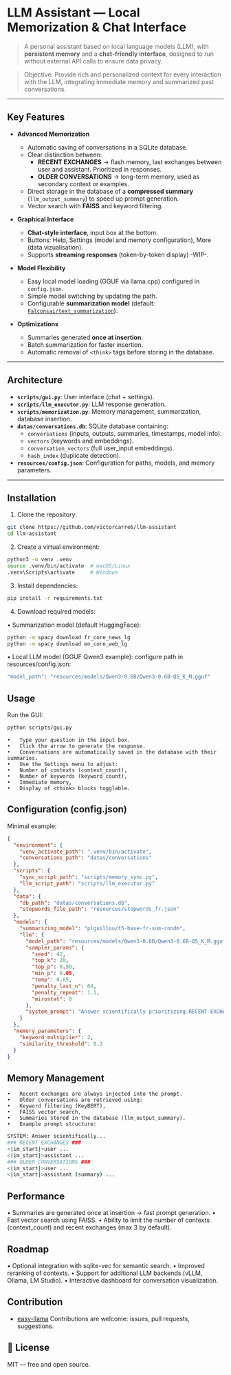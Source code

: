 # LLM Assistant — Local Memorization & Chat Interface

> A personal assistant based on local language models (LLM), with **persistent memory** and a **chat-friendly interface**, designed to run without external API calls to ensure data privacy.

> Objective: Provide rich and personalized context for every interaction with the LLM, integrating immediate memory and summarized past conversations.

---

## Key Features

- **Advanced Memorization**  
  - Automatic saving of conversations in a SQLite database.  
  - Clear distinction between:
    - **RECENT EXCHANGES** → flash memory, last exchanges between user and assistant. Prioritized in responses.  
    - **OLDER CONVERSATIONS** → long-term memory, used as secondary context or examples.  
  - Direct storage in the database of a **compressed summary** (`llm_output_summary`) to speed up prompt generation.  
  - Vector search with **FAISS** and keyword filtering.

- **Graphical Interface**  
  - **Chat-style interface**, input box at the bottom.  
  - Buttons: Help, Settings (model and memory configuration), More (data vizualisation).  
  - Supports **streaming responses** (token-by-token display) -WIP-.

- **Model Flexibility**  
  - Easy local model loading (GGUF via llama.cpp) configured in `config.json`.  
  - Simple model switching by updating the path.  
  - Configurable **summarization model** (default: [`Falconsai/text_summarization`](https://huggingface.co/Falconsai/text_summarization)).

- **Optimizations**  
  - Summaries generated **once at insertion**.  
  - Batch summarization for faster insertion.  
  - Automatic removal of `<think>` tags before storing in the database.  

---

## Architecture

- **`scripts/gui.py`**: User interface (chat + settings).  
- **`scripts/llm_executor.py`**: LLM response generation.  
- **`scripts/memorization.py`**: Memory management, summarization, database insertion.  
- **`datas/conversations.db`**: SQLite database containing:
  - `conversations` (inputs, outputs, summaries, timestamps, model info).  
  - `vectors` (keywords and embeddings).  
  - `conversation_vectors` (full user_input embeddings).  
  - `hash_index` (duplicate detection).  
- **`resources/config.json`**: Configuration for paths, models, and memory parameters.  

---

## Installation

1. Clone the repository:

```bash
git clone https://github.com/victorcarre6/llm-assistant
cd llm-assistant
```

2.	Create a virtual environment:

```bash
python3 -m venv .venv
source .venv/bin/activate  # macOS/Linux
.venv\Scripts\activate     # Windows
```

3.	Install dependencies:

```bash
pip install -r requirements.txt
```

4.	Download required models:

  •	Summarization model (default HuggingFace):
```bash
python -m spacy download fr_core_news_lg
python -m spacy download en_core_web_lg
```

  •	Local LLM model (GGUF Qwen3 example): configure path in resources/config.json:
```bash
"model_path": "resources/models/Qwen3-0.6B/Qwen3-0.6B-Q5_K_M.gguf"
```

## Usage
Run the GUI:
```bash
python scripts/gui.py
```

	•	Type your question in the input box.
	•	Click the arrow to generate the response.
	•	Conversations are automatically saved in the database with their summaries.
	•	Use the Settings menu to adjust:
	•	Number of contexts (context_count),
	•	Number of keywords (keyword_count),
	•	Immediate memory,
	•	Display of <think> blocks togglable.


## Configuration (config.json)

Minimal example:
```json
{
  "environment": {
    "venv_activate_path": ".venv/bin/activate",
    "conversations_path": "datas/conversations"
  },
  "scripts": {
    "sync_script_path": "scripts/memory_sync.py",
    "llm_script_path": "scripts/llm_executor.py"
  },
  "data": {
    "db_path": "datas/conversations.db",
    "stopwords_file_path": "resources/stopwords_fr.json"
  },
  "models": {
    "summarizing_model": "plguillou/t5-base-fr-sum-cnndm",
    "llm": {
      "model_path": "resources/models/Qwen3-0.6B/Qwen3-0.6B-Q5_K_M.gguf",
      "sampler_params": {
        "seed": 42,
        "top_k": 20,
        "top_p": 0.90,
        "min_p": 0.05,
        "temp": 0.65,
        "penalty_last_n": 64,
        "penalty_repeat": 1.1,
        "mirostat": 0
      },
      "system_prompt": "Answer scientifically prioritizing RECENT EXCHANGES..."
    }
  },
  "memory_parameters": {
    "keyword_multiplier": 2,
    "similarity_threshold": 0.2
  }
}
```

## Memory Management
	•	Recent exchanges are always injected into the prompt.
	•	Older conversations are retrieved using:
	•	Keyword filtering (KeyBERT),
	•	FAISS vector search,
	•	Summaries stored in the database (llm_output_summary).
	•	Example prompt structure:



```bash
SYSTEM: Answer scientifically...
### RECENT EXCHANGES ###
<|im_start|>user ...
<|im_start|>assistant ...
### OLDER CONVERSATIONS ###
<|im_start|>user ...
<|im_start|>assistant (summary) ...
```

## Performance
•	Summaries are generated once at insertion → fast prompt generation.
•	Fast vector search using FAISS.
•	Ability to limit the number of contexts (context_count) and recent exchanges (max 3 by default).

## Roadmap
•	Optional integration with sqlite-vec for semantic search.
•	Improved reranking of contexts.
•	Support for additional LLM backends (vLLM, Ollama, LM Studio).
•	Interactive dashboard for conversation visualization.


## Contribution

- [easy-llama](https://github.com/ddh0/easy-llama)
Contributions are welcome: issues, pull requests, suggestions.

## 📜 License

MIT — free and open source.